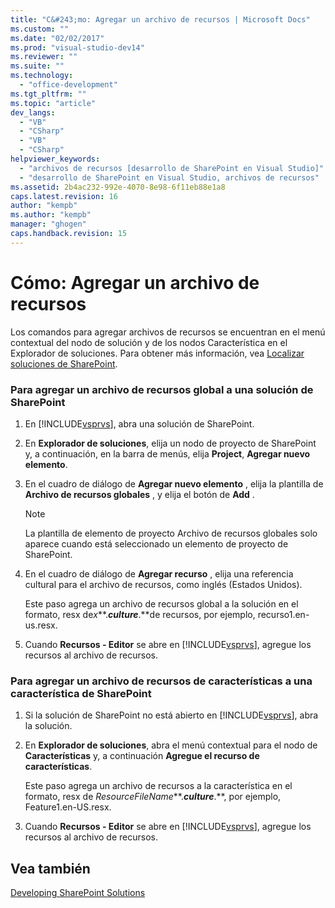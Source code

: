 ```yaml
---
title: "C&#243;mo: Agregar un archivo de recursos | Microsoft Docs"
ms.custom: ""
ms.date: "02/02/2017"
ms.prod: "visual-studio-dev14"
ms.reviewer: ""
ms.suite: ""
ms.technology: 
  - "office-development"
ms.tgt_pltfrm: ""
ms.topic: "article"
dev_langs: 
  - "VB"
  - "CSharp"
  - "VB"
  - "CSharp"
helpviewer_keywords: 
  - "archivos de recursos [desarrollo de SharePoint en Visual Studio]"
  - "desarrollo de SharePoint en Visual Studio, archivos de recursos"
ms.assetid: 2b4ac232-992e-4070-8e98-6f11eb88e1a8
caps.latest.revision: 16
author: "kempb"
ms.author: "kempb"
manager: "ghogen"
caps.handback.revision: 15
---
```

# C&#243;mo: Agregar un archivo de recursos
  Los comandos para agregar archivos de recursos se encuentran en el menú contextual del nodo de solución y de los nodos Característica en el Explorador de soluciones.  Para obtener más información, vea [Localizar soluciones de SharePoint](../sharepoint/localizing-sharepoint-solutions.md).  
  
### Para agregar un archivo de recursos global a una solución de SharePoint  
  
1.  En [!INCLUDE[vsprvs](../sharepoint/includes/vsprvs-md.md)], abra una solución de SharePoint.  
  
2.  En **Explorador de soluciones**, elija un nodo de proyecto de SharePoint y, a continuación, en la barra de menús, elija **Project**, **Agregar nuevo elemento**.  
  
3.  En el cuadro de diálogo de **Agregar nuevo elemento** , elija la plantilla de **Archivo de recursos globales** , y elija el botón de **Add** .  
  
    > [!NOTE]  
    >  La plantilla de elemento de proyecto Archivo de recursos globales solo aparece cuando está seleccionado un elemento de proyecto de SharePoint.  
  
4.  En el cuadro de diálogo de **Agregar recurso** , elija una referencia cultural para el archivo de recursos, como inglés \(Estados Unidos\).  
  
     Este paso agrega un archivo de recursos global a la solución en el formato, resx de*x***.***culture***.**de recursos, por ejemplo, recurso1.en\-us.resx.  
  
5.  Cuando **Recursos \- Editor** se abre en [!INCLUDE[vsprvs](../sharepoint/includes/vsprvs-md.md)], agregue los recursos al archivo de recursos.  
  
### Para agregar un archivo de recursos de características a una característica de SharePoint  
  
1.  Si la solución de SharePoint no está abierto en [!INCLUDE[vsprvs](../sharepoint/includes/vsprvs-md.md)], abra la solución.  
  
2.  En **Explorador de soluciones**, abra el menú contextual para el nodo de **Características** y, a continuación **Agregue el recurso de características**.  
  
     Este paso agrega un archivo de recursos a la característica en el formato, resx de *ResourceFileName***.***culture***.**, por ejemplo, Feature1.en\-US.resx.  
  
3.  Cuando **Recursos \- Editor** se abre en [!INCLUDE[vsprvs](../sharepoint/includes/vsprvs-md.md)], agregue los recursos al archivo de recursos.  
  
## Vea también  
 [Developing SharePoint Solutions](../sharepoint/developing-sharepoint-solutions.md)  
  
  